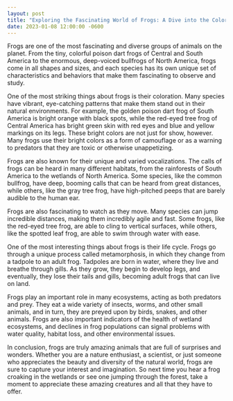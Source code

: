 ```yaml
---
layout: post
title: "Exploring the Fascinating World of Frogs: A Dive into the Colors, Sounds, and Life Cycles of these Amazing Creatures"
date: 2023-01-08 12:00:00 -0600
---
```


Frogs are one of the most fascinating and diverse groups of animals on the planet. From the tiny, colorful poison dart frogs of Central and South America to the enormous, deep-voiced bullfrogs of North America, frogs come in all shapes and sizes, and each species has its own unique set of characteristics and behaviors that make them fascinating to observe and study.

<!--preview-cutoff-->

One of the most striking things about frogs is their coloration. Many species have vibrant, eye-catching patterns that make them stand out in their natural environments. For example, the golden poison dart frog of South America is bright orange with black spots, while the red-eyed tree frog of Central America has bright green skin with red eyes and blue and yellow markings on its legs. These bright colors are not just for show, however. Many frogs use their bright colors as a form of camouflage or as a warning to predators that they are toxic or otherwise unappetizing.

Frogs are also known for their unique and varied vocalizations. The calls of frogs can be heard in many different habitats, from the rainforests of South America to the wetlands of North America. Some species, like the common bullfrog, have deep, booming calls that can be heard from great distances, while others, like the gray tree frog, have high-pitched peeps that are barely audible to the human ear.

Frogs are also fascinating to watch as they move. Many species can jump incredible distances, making them incredibly agile and fast. Some frogs, like the red-eyed tree frog, are able to cling to vertical surfaces, while others, like the spotted leaf frog, are able to swim through water with ease.

One of the most interesting things about frogs is their life cycle. Frogs go through a unique process called metamorphosis, in which they change from a tadpole to an adult frog. Tadpoles are born in water, where they live and breathe through gills. As they grow, they begin to develop legs, and eventually, they lose their tails and gills, becoming adult frogs that can live on land.

Frogs play an important role in many ecosystems, acting as both predators and prey. They eat a wide variety of insects, worms, and other small animals, and in turn, they are preyed upon by birds, snakes, and other animals. Frogs are also important indicators of the health of wetland ecosystems, and declines in frog populations can signal problems with water quality, habitat loss, and other environmental issues.

In conclusion, frogs are truly amazing animals that are full of surprises and wonders. Whether you are a nature enthusiast, a scientist, or just someone who appreciates the beauty and diversity of the natural world, frogs are sure to capture your interest and imagination. So next time you hear a frog croaking in the wetlands or see one jumping through the forest, take a moment to appreciate these amazing creatures and all that they have to offer.
